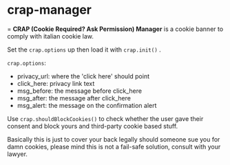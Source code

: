 # crap-manager
=
**CRAP (Cookie Required? Ask Permission) Manager** is a cookie banner to comply with italian cookie law.

Set the `crap.options` up then load it with `crap.init()` .

`crap.options`:

* privacy_url: where the 'click here' should point
* click_here: privacy link text
* msg_before: the message before click_here
* msg_after: the message after click_here
* msg_alert: the message on the confirmation alert

Use `crap.shouldBlockCookies()` to check whether the user gave their consent and block yours and third-party cookie based stuff.

Basically this is just to cover your back legally should someone sue you for damn cookies, please mind this is not a fail-safe solution, consult with your lawyer.
